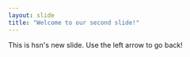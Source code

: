 ```yaml
---
layout: slide
title: "Welcome to our second slide!"
---
```

This is hsn's new slide.
Use the left arrow to go back!
